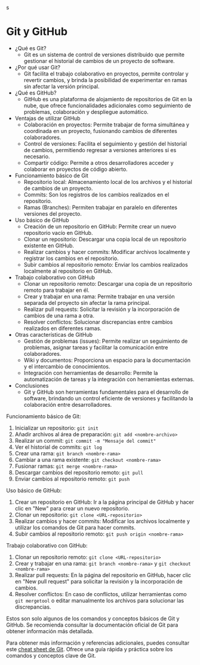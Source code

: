 s

# Git y GitHub

- ¿Qué es Git?
  - Git es un sistema de control de versiones distribuido que permite gestionar el historial de cambios de un proyecto de software.
- ¿Por qué usar Git?
  - Git facilita el trabajo colaborativo en proyectos, permite controlar y revertir cambios, y brinda la posibilidad de experimentar en ramas sin afectar la versión principal.
- ¿Qué es GitHub?
  - GitHub es una plataforma de alojamiento de repositorios de Git en la nube, que ofrece funcionalidades adicionales como seguimiento de problemas, colaboración y despliegue automático.
- Ventajas de utilizar GitHub
  - Colaboración en proyectos: Permite trabajar de forma simultánea y coordinada en un proyecto, fusionando cambios de diferentes colaboradores.
  - Control de versiones: Facilita el seguimiento y gestión del historial de cambios, permitiendo regresar a versiones anteriores si es necesario.
  - Compartir código: Permite a otros desarrolladores acceder y colaborar en proyectos de código abierto.
- Funcionamiento básico de Git
  - Repositorio local: Almacenamiento local de los archivos y el historial de cambios de un proyecto.
  - Commits: Son los registros de los cambios realizados en el repositorio.
  - Ramas (Branches): Permiten trabajar en paralelo en diferentes versiones del proyecto.
- Uso básico de GitHub
  - Creación de un repositorio en GitHub: Permite crear un nuevo repositorio vacío en GitHub.
  - Clonar un repositorio: Descargar una copia local de un repositorio existente en GitHub.
  - Realizar cambios y hacer commits: Modificar archivos localmente y registrar los cambios en el repositorio.
  - Subir cambios al repositorio remoto: Enviar los cambios realizados localmente al repositorio en GitHub.
- Trabajo colaborativo con GitHub
  - Clonar un repositorio remoto: Descargar una copia de un repositorio remoto para trabajar en él.
  - Crear y trabajar en una rama: Permite trabajar en una versión separada del proyecto sin afectar la rama principal.
  - Realizar pull requests: Solicitar la revisión y la incorporación de cambios de una rama a otra.
  - Resolver conflictos: Solucionar discrepancias entre cambios realizados en diferentes ramas.
- Otras características de GitHub
  - Gestión de problemas (issues): Permite realizar un seguimiento de problemas, asignar tareas y facilitar la comunicación entre colaboradores.
  - Wiki y documentos: Proporciona un espacio para la documentación y el intercambio de conocimientos.
  - Integración con herramientas de desarrollo: Permite la automatización de tareas y la integración con herramientas externas.
- Conclusiones
  - Git y GitHub son herramientas fundamentales para el desarrollo de software, brindando un control eficiente de versiones y facilitando la colaboración entre desarrolladores.

Funcionamiento básico de Git:

1. Inicializar un repositorio: `git init`
2. Añadir archivos al área de preparación: `git add <nombre-archivo>`
3. Realizar un commit: `git commit -m "Mensaje del commit"`
4. Ver el historial de commits: `git log`
5. Crear una rama: `git branch <nombre-rama>`
6. Cambiar a una rama existente: `git checkout <nombre-rama>`
7. Fusionar ramas: `git merge <nombre-rama>`
8. Descargar cambios del repositorio remoto: `git pull`
9. Enviar cambios al repositorio remoto: `git push`

Uso básico de GitHub:

1. Crear un repositorio en GitHub: Ir a la página principal de GitHub y hacer clic en "New" para crear un nuevo repositorio.
2. Clonar un repositorio: `git clone <URL-repositorio>`
3. Realizar cambios y hacer commits: Modificar los archivos localmente y utilizar los comandos de Git para hacer commits.
4. Subir cambios al repositorio remoto: `git push origin <nombre-rama>`

Trabajo colaborativo con GitHub:

1. Clonar un repositorio remoto: `git clone <URL-repositorio>`
2. Crear y trabajar en una rama: `git branch <nombre-rama>` y `git checkout <nombre-rama>`
3. Realizar pull requests: En la página del repositorio en GitHub, hacer clic en "New pull request" para solicitar la revisión y la incorporación de cambios.
4. Resolver conflictos: En caso de conflictos, utilizar herramientas como `git mergetool` o editar manualmente los archivos para solucionar las discrepancias.

Estos son solo algunos de los comandos y conceptos básicos de Git y GitHub. Se recomienda consultar la documentación oficial de Git para obtener información más detallada.

Para obtener más información y referencias adicionales, puedes consultar este [cheat sheet de Git](https://training.github.com/downloads/es_ES/github-git-cheat-sheet/). Ofrece una guía rápida y práctica sobre los comandos y conceptos clave de Git.
